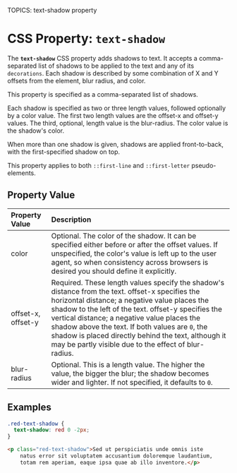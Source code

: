 TOPICS: text-shadow property

# CSS Property: `text-shadow`

The **`text-shadow`** CSS property adds shadows to text. It accepts a comma-separated list of
shadows to be applied to the text and any of its `decorations`. Each shadow is described by some
combination of X and Y offsets from the element, blur radius, and color.

This property is specified as a comma-separated list of shadows.

Each shadow is specified as two or three length values, followed optionally by a color value.
The first two length values are the offset-x and offset-y values. The third, optional,
length value is the blur-radius. The color value is the shadow's color.

When more than one shadow is given, shadows are applied front-to-back, with the first-specified
shadow on top.

This property applies to both `::first-line` and `::first-letter` pseudo-elements.

## Property Value

| Property Value | Description |
| :--- | :--- |
| color | Optional. The color of the shadow. It can be specified either before or after the offset values. If unspecified, the color's value is left up to the user agent, so when consistency across browsers is desired you should define it explicitly. |
| offset-x, offset-y | Required. These length values specify the shadow's distance from the text. offset-x specifies the horizontal distance; a negative value places the shadow to the left of the text. offset-y specifies the vertical distance; a negative value places the shadow above the text. If both values are `0`, the shadow is placed directly behind the text, although it may be partly visible due to the effect of blur-radius. |
| blur-radius | Optional. This is a length value. The higher the value, the bigger the blur; the shadow becomes wider and lighter. If not specified, it defaults to `0`. |

## Examples

```css
.red-text-shadow {
  text-shadow: red 0 -2px;
}
```

```html
<p class="red-text-shadow">Sed ut perspiciatis unde omnis iste
    natus error sit voluptatem accusantium doloremque laudantium,
    totam rem aperiam, eaque ipsa quae ab illo inventore.</p>
```
